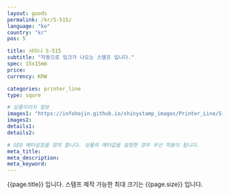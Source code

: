 ```yaml
---
layout: goods
permalink: /kr/S-515/
language: "ko"
country: "kr"
pos: 5

title: 샤이니 S-515
subtitle: "자동으로 잉크가 나오는 스템프 입니다."
spec: 15x15mm
price: 
currency: KRW

categories: printer_line
type: squre

# 상품이미지 정보
images1: "https://infohojin.github.io/shinystamp_images/Printer_Line/S-515/S-515_1.jpg"
images2:
details1:
details2:    

# SEO 메타설정을 정의 합니다. 상품의 메타값을 설정한 경우 우선 적용이 됩니다.
meta_title: 
meta_description:
meta_keyword:
---
```


{{page.title}} 입니다. 스템프 제작 가능한 최대 크기는 {{page.size}} 입니다. 
